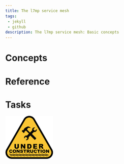 ```yaml
---
title: The l7mp service mesh
tags: 
 - jekyll
 - github
description: The l7mp service mesh: Basic concepts
---
```


# Concepts

# Reference

# Tasks

<img src="../assets/images/under-construction.png" alt="Under construction" width="150">
